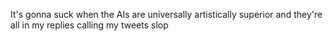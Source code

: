It's gonna suck when the AIs are universally artistically superior and they're all in my replies calling my tweets slop

